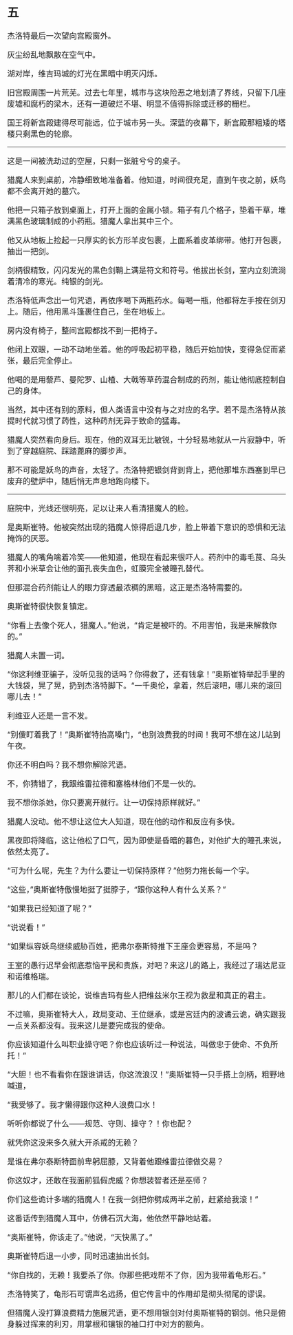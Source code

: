 <head>
<style>
body {
    font-size: 18px;
}
</style>
</head>

## 五

杰洛特最后一次望向宫殿窗外。

灰尘纷乱地飘散在空气中。

湖对岸，维吉玛城的灯光在黑暗中明灭闪烁。

旧宫殿周围一片荒芜。过去七年里，城市与这块险恶之地划清了界线，只留下几座废墟和腐朽的梁木，还有一道破烂不堪、明显不值得拆除或迁移的栅栏。

国王将新宫殿建得尽可能远，位于城市另一头。深蓝的夜幕下，新宫殿那粗矮的塔楼只剩黑色的轮廓。

---

这是一间被洗劫过的空屋，只剩一张脏兮兮的桌子。

猎魔人来到桌前，冷静细致地准备着。他知道，时间很充足，直到午夜之前，妖鸟都不会离开她的墓穴。

他把一只箱子放到桌面上，打开上面的金属小锁。箱子有几个格子，垫着干草，堆满黑色玻璃制成的小药瓶。猎魔人拿出其中三个。

他又从地板上捡起一只厚实的长方形羊皮包裹，上面系着皮革绑带。他打开包裹，抽出一把剑。

剑柄很精致，闪闪发光的黑色剑鞘上满是符文和符号。他拔出长剑，室内立刻流淌着清冷的寒光。纯银的剑光。

杰洛特低声念出一句咒语，再依序喝下两瓶药水。每喝一瓶，他都将左手按在剑刃上。随后，他用黑斗篷裹住自己，坐在地板上。

房内没有椅子，整间宫殿都找不到一把椅子。

他闭上双眼，一动不动地坐着。他的呼吸起初平稳，随后开始加快，变得急促而紧张，最后完全停止。

他喝的是用藜芦、曼陀罗、山楂、大戟等草药混合制成的药剂，能让他彻底控制自己的身体。

当然，其中还有别的原料，但人类语言中没有与之对应的名字。若不是杰洛特从孩提时代就习惯了药性，这种药剂无异于致命的猛毒。

猎魔人突然看向身后。现在，他的双耳无比敏锐，十分轻易地就从一片寂静中，听到了穿越庭院、踩踏蓖麻的脚步声。

那不可能是妖鸟的声音，太轻了。杰洛特把银剑背到背上，把他那堆东西塞到早已废弃的壁炉中，随后悄无声息地跑向楼下。

---

庭院中，光线还很明亮，足以让来人看清猎魔人的脸。

是奥斯崔特。他被突然出现的猎魔人惊得后退几步，脸上带着下意识的恐惧和无法掩饰的厌恶。

猎魔人的嘴角噙着冷笑——他知道，他现在看起来很吓人。药剂中的毒毛茛、乌头荠和小米草会让他的面孔丧失血色，虹膜完全被瞳孔替代。

但那混合药剂能让人的眼力穿透最浓稠的黑暗，这正是杰洛特需要的。

奥斯崔特很快恢复镇定。

“你看上去像个死人，猎魔人。”他说，“肯定是被吓的。不用害怕，我是来解救你的。”

猎魔人未置一词。

“你这利维亚骗子，没听见我的话吗？你得救了，还有钱拿！”奥斯崔特举起手里的大钱袋，晃了晃，扔到杰洛特脚下。“一千奥伦，拿着，然后滚吧，哪儿来的滚回哪儿去！”

利维亚人还是一言不发。

“别傻盯着我了！”奥斯崔特抬高嗓门，“也别浪费我的时间！我可不想在这儿站到午夜。

你还不明白吗？我不想你解除咒语。

不，你猜错了，我跟维雷拉德和塞格林他们不是一伙的。

我不想你杀她，你只要离开就行。让一切保持原样就好。”

猎魔人没动。他不想让这位大人知道，现在他的动作和反应有多快。

黑夜即将降临，这让他松了口气，因为即使是昏暗的暮色，对他扩大的瞳孔来说，依然太亮了。

“可为什么呢，先生？为什么要让一切保持原样？”他努力拖长每一个字。

“这些，”奥斯崔特傲慢地挺了挺脖子，“跟你这种人有什么关系？”

“如果我已经知道了呢？”

“说说看！”

“如果纵容妖鸟继续威胁百姓，把弗尔泰斯特推下王座会更容易，不是吗？

王室的愚行迟早会彻底惹恼平民和贵族，对吧？来这儿的路上，我经过了瑞达尼亚和诺维格瑞。

那儿的人们都在谈论，说维吉玛有些人把维兹米尔王视为救星和真正的君主。

不过嘛，奥斯崔特大人，政局变动、王位继承，或是宫廷内的波谲云诡，确实跟我一点关系都没有。我来这儿是要完成我的使命。

你应该知道什么叫职业操守吧？你也应该听过一种说法，叫做忠于使命、不负所托！”

“大胆！也不看看你在跟谁讲话，你这流浪汉！”奥斯崔特一只手搭上剑柄，粗野地喊道，

“我受够了。我才懒得跟你这种人浪费口水！

听听你都说了什么——规范、守则、操守？！你也配？

就凭你这没来多久就大开杀戒的无赖？

是谁在弗尔泰斯特面前卑躬屈膝，又背着他跟维雷拉德做交易？

你这奴才，还敢在我面前狐假虎威？你想装智者还是巫师？

你们这些诡计多端的猎魔人！在我一剑把你劈成两半之前，赶紧给我滚！”

这番话传到猎魔人耳中，仿佛石沉大海，他依然平静地站着。

“奥斯崔特，你该走了。”他说，“天快黑了。”

奥斯崔特后退一小步，同时迅速抽出长剑。

“你自找的，无赖！我要杀了你。你那些把戏帮不了你，因为我带着龟形石。”

杰洛特笑了，龟形石可谓声名远扬，但它传言中的作用却是彻头彻尾的谬误。

但猎魔人没打算浪费精力施展咒语，更不想用银剑对付奥斯崔特的钢剑。他只是俯身躲过挥来的利刃，用掌根和镶银的袖口打中对方的额角。
